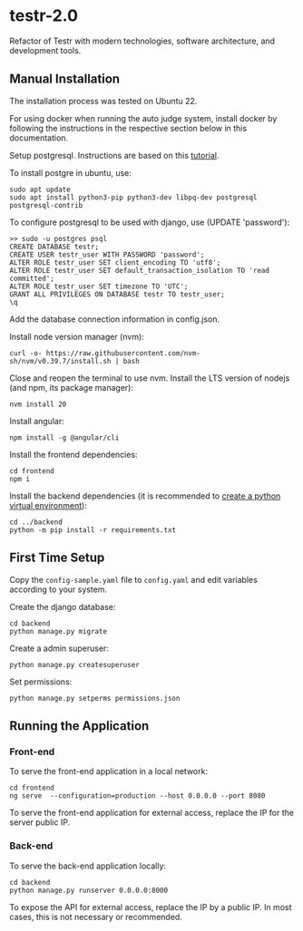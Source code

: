 # testr-2.0

Refactor of Testr with modern technologies, software architecture, and development tools.

## Manual Installation

The installation process was tested on Ubuntu 22.

For using docker when running the auto judge system, install docker by following the instructions in the respective section below in this documentation.

Setup postgresql. Instructions are based on this [tutorial](https://www.digitalocean.com/community/tutorials/how-to-use-postgresql-with-your-django-application-on-ubuntu-20-04).

To install postgre in ubuntu, use:

```
sudo apt update
sudo apt install python3-pip python3-dev libpq-dev postgresql postgresql-contrib
```

To configure postgresql to be used with django, use (UPDATE 'password'):

```
>> sudo -u postgres psql
CREATE DATABASE testr;
CREATE USER testr_user WITH PASSWORD 'password';
ALTER ROLE testr_user SET client_encoding TO 'utf8';
ALTER ROLE testr_user SET default_transaction_isolation TO 'read committed';
ALTER ROLE testr_user SET timezone TO 'UTC';
GRANT ALL PRIVILEGES ON DATABASE testr TO testr_user;
\q
```

Add the database connection information in config.json.

Install node version manager (nvm):

```
curl -o- https://raw.githubusercontent.com/nvm-sh/nvm/v0.39.7/install.sh | bash
```

Close and reopen the terminal to use nvm.
Install the LTS version of nodejs (and npm, its package manager):

```
nvm install 20
```

Install angular:

```
npm install -g @angular/cli
```

Install the frontend dependencies:

```
cd frontend
npm i
```

Install the backend dependencies (it is recommended to [create a python virtual environment](https://docs.python.org/3/library/venv.html)):

```
cd ../backend
python -m pip install -r requirements.txt
```

## First Time Setup

Copy the `config-sample.yaml` file to `config.yaml` and edit variables according to your system.

Create the django database:

```
cd backend
python manage.py migrate
```

Create a admin superuser:

```
python manage.py createsuperuser
```

Set permissions:

```
python manage.py setperms permissions.json
```

## Running the Application

### Front-end

To serve the front-end application in a local network:

```
cd frontend
ng serve  --configuration=production --host 0.0.0.0 --port 8080
```

To serve the front-end application for external access, replace the IP for the server public IP.

### Back-end

To serve the back-end application locally:

```
cd backend
python manage.py runserver 0.0.0.0:8000
```

To expose the API for external access, replace the IP by a public IP. In most cases, this is not necessary or recommended.


